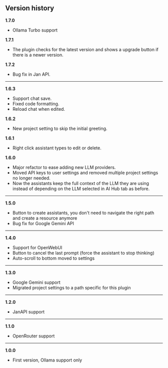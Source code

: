 **Version history**
--------------------

**1.7.0**
* Ollama Turbo support

**1.7.1**
* The plugin checks for the latest version and shows a upgrade button if there is a newer version.

**1.7.2**
* Bug fix in Jan API.

--------------------

**1.6.3**
* Support chat save.
* Fixed code formatting.
* Reload chat when edited.

**1.6.2**
* New project setting to skip the initial greeting.

**1.6.1**
* Right click assistant types to edit or delete.

**1.6.0**
* Major refactor to ease adding new LLM providers.
* Moved API keys to user settings and removed multiple project settings no longer needed.
* Now the assistants keep the full context of the LLM they are using instead of depending on the LLM selected in AI Hub tab as before.

--------------------

**1.5.0**
* Button to create assistants, you don't need to navigate the right path and create a resource anymore
* Bug fix for Google Gemini API

--------------------

**1.4.0**
* Support for OpenWebUI
* Button to cancel the last prompt (force the assistant to stop thinking)
* Auto-scroll to bottom moved to settings

--------------------

**1.3.0**
* Google Gemini support
* Migrated project settings to a path specific for this plugin

--------------------

**1.2.0**
* JanAPI support

--------------------

**1.1.0**
* OpenRouter support

--------------------

**1.0.0**
* First version, Ollama support only
